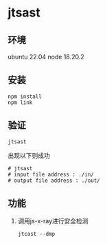 # jtsast

## 环境
ubuntu 22.04
node 18.20.2

## 安装

```
npm install
npm link
```

## 验证

```
jtsast
```

出现以下则成功

```
# jtsast
# input file address : ./in/
# output file address : ./out/
```

## 功能

1. 调用js-x-ray进行安全检测

   ```
   jtcast --dmp
   ```

   
